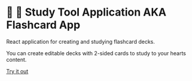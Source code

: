  # 🍎 🐛 Study Tool Application AKA Flashcard App # 

React application for creating and studying flashcard decks.

You can create editable decks with 2-sided cards to study to your hearts content. 

[Try it out](https://amber-sweep-flashcard-app-dusky.vercel.app/)
